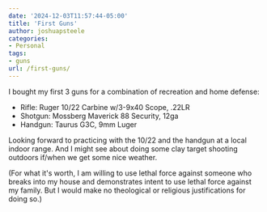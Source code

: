 ```yaml
---
date: '2024-12-03T11:57:44-05:00'
title: 'First Guns'
author: joshuapsteele
categories:
- Personal
tags:
- guns
url: /first-guns/
---
```

I bought my first 3 guns for a combination of recreation and home defense:

- Rifle: Ruger 10/22 Carbine w/3-9x40 Scope, .22LR
- Shotgun: Mossberg Maverick 88 Security, 12ga
- Handgun: Taurus G3C, 9mm Luger

Looking forward to practicing with the 10/22 and the handgun at a local indoor range. And I might see about doing some clay target shooting outdoors if/when we get some nice weather.

(For what it's worth, I am willing to use lethal force against someone who breaks into my house and demonstrates intent to use lethal force against my family. But I would make no theological or religious justifications for doing so.)